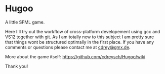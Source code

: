 Hugoo
=====

A little SFML game.

Here I'll try out the workflow of cross-platform developement using gcc and VS12 together with git. 
As I am totally new to this subject I am pretty sure that things wont be structured optimally in the first place.
If you have any comments or questions please contact me at cdrey@gmx.de.

More about the game itself: https://github.com/cdreysch/Hugoo/wiki

Thank you!
